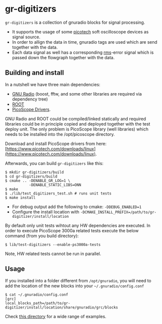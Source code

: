 
# gr-digitizers

`gr-digitizers` is a collection of gnuradio blocks for signal processing.

- It supports the usage of some [picotech](https://www.picotech.com/) soft oscilloscope devices as signal source.
- In order to allign the data in time, gnuradio tags are used which are send together with the data.
- Each data signal as well has a corresponding [rms](https://en.wikipedia.org/wiki/Root_mean_square)-error signal which is passed down the flowgraph together with the data.

## Building and install

In a nutshell we have three main dependencies:
 - [GNU Radio](https://www.gnuradio.org/) (boost, fftw, and some other libraries are required via dependency tree)
 - [ROOT](https://root.cern/)
 - [PicoScope Drivers](https://www.picotech.com/downloads/linux).

GNU Radio and ROOT could be compiled/linked statically and required libraries could be in principle copied
and deployed together with the test deploy unit. The only problem is PicoScope library (well libraries)
which needs to be installed into the /opt/picoscope directory.

Download and install PicoScope drivers from here: [https://www.picotech.com/downloads/linux](https://www.picotech.com/downloads/linux).

Afterwards, you can build `gr-digitizers` like this:

```shell
$ mkdir gr-digitizers/build
$ cd gr-digitizers/build
$ cmake .. -DENABLE_GR_LOG=1 \
           -DENABLE_STATIC_LIBS=ONN
$ make
$ ./lib/test_digitizers_test.sh # runs unit tests
$ make install
```
- For debug output add the following to cmake: `-DDEBUG_ENABLED=1`
- Configure the install location with `-DCMAKE_INSTALL_PREFIX=/path/to/gr-digitizer/install/location` 

By default only unit tests wihtout any HW dependencies are executed. In order to execute PicoScope 3000a
related tests execute the below command (from you build directory):

```shell
$ lib/test-digitizers --enable-ps3000a-tests
```

Note, HW related tests cannot be run in parallel.

## Usage

If you installed into a folder different from `/opt/gnuradio`, you will need to add the location of the new blocks into your `~/.gnuradio/config.conf`

```shell
$ cat ~/.gnuradio/config.conf 
[grc]
local_blocks_path=/path/to/gr-digitizer/install/location/share/gnuradio/grc/blocks
```

Check [this directory](examples) for a wide range of examples.
